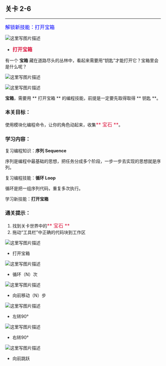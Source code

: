 ## 关卡 2-6

------
<font color=#0000FF size=3>解锁新技能：打开宝箱</font>

 ![这里写图片描述](scene/image/open_box.png)
  - <font color=#DC143C size=3>**打开宝箱**</font>
  
有一个 **宝箱** 藏在道路尽头的丛林中，看起来需要用“钥匙”才能打开它？宝箱里会是什么呢？

 ![这里写图片描述](scene/image/obj_box.png)
 
 
 ![这里写图片描述](scene/image/obj_key.png)

 **宝箱**，需要用 ** 打开宝箱 ** 的编程技能，前提是一定要先取得取得 ** 钥匙 **。

### 本关目标：
使用模块化编程命令，让你的角色动起来，收集<font color=#DC143C size=3>** 宝石 **</font>。

### 学习内容：
复习编程知识：**序列 Sequence**

序列是编程中最基础的思想，把任务分成多个阶段，一步一步去实现的思想就是序列。

复习编程技能：**循环 Loop**

循环是把一组序列代码，重复多次执行。

学习新技能：**打开宝箱**

### 通关提示：
1. 找到关卡世界中的<font color=#DC143C size=3>** 宝石 **</font>
2. 拖动“工具栏”中正确的代码块到工作区
 
 ![这里写图片描述](scene/image/open_box.png)
 - 打开宝箱

 ![这里写图片描述](scene/image/repeat_times.png)
 - 循环（N）次
 
 ![这里写图片描述](scene/image/move_forward.png)
 - 向前移动（N）步

 ![这里写图片描述](scene/image/turn_left.png)
 - 左转90°
 
 ![这里写图片描述](scene/image/turn_right.png)
 - 右转90°
 
 ![这里写图片描述](scene/image/jump_forward.png)
 - 向前跳跃